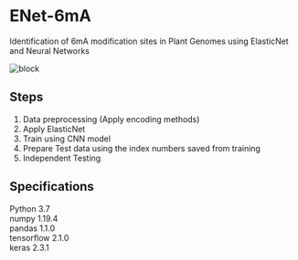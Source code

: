 # ENet-6mA
Identification of 6mA modification sites in Plant Genomes using ElasticNet and Neural Networks


![block](https://user-images.githubusercontent.com/80881943/179127910-bc88a2d1-13bc-40bc-b2d7-ee4ee0489bbb.PNG)


## Steps
1. Data preprocessing (Apply encoding methods)
2. Apply ElasticNet 
3. Train using CNN model
4. Prepare Test data using the index numbers saved from training
5. Independent Testing



## Specifications
Python 3.7\
numpy 1.19.4\
pandas 1.1.0\
tensorflow 2.1.0\
keras 2.3.1
